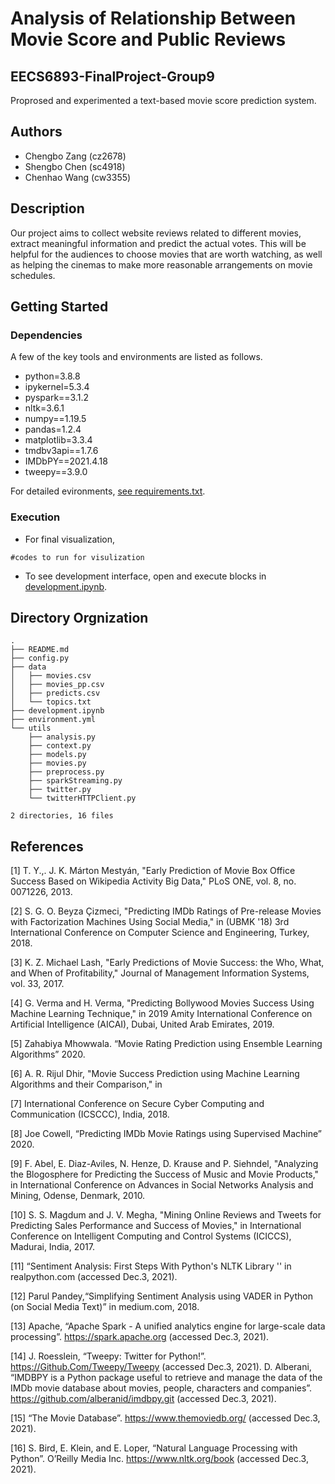 
# Analysis of Relationship Between Movie Score and Public Reviews
## EECS6893-FinalProject-Group9

Proprosed and experimented a text-based movie score prediction system. 

## Authors
* Chengbo Zang (cz2678)
* Shengbo Chen (sc4918)
* Chenhao Wang (cw3355)

## Description

Our project aims to collect website reviews related to different movies, extract meaningful information and predict the actual votes. This will be helpful for the audiences to choose movies that are worth watching, as well as helping the cinemas to make more reasonable arrangements on movie schedules.

## Getting Started

### Dependencies

A few of the key tools and environments are listed as follows. 
* python=3.8.8
* ipykernel=5.3.4
* pyspark==3.1.2
* nltk=3.6.1
* numpy==1.19.5
* pandas=1.2.4
* matplotlib=3.3.4
* tmdbv3api==1.7.6
* IMDbPY==2021.4.18
* tweepy==3.9.0

For detailed evironments, [see requirements.txt](https://github.com/harrypotter1501/e6893-project/blob/d866675501389a6f5c81839729c7a25a762fa6f5/requirements.txt). 

### Execution

* For final visualization, 
```
#codes to run for visulization
```
* To see development interface, open and execute blocks in [development.ipynb](https://github.com/harrypotter1501/e6893-project/blob/d866675501389a6f5c81839729c7a25a762fa6f5/development.ipynb). 

## Directory Orgnization

```
.
├── README.md
├── config.py
├── data
│   ├── movies.csv
│   ├── movies_pp.csv
│   ├── predicts.csv
│   └── topics.txt
├── development.ipynb
├── environment.yml
└── utils
    ├── analysis.py
    ├── context.py
    ├── models.py
    ├── movies.py
    ├── preprocess.py
    ├── sparkStreaming.py
    ├── twitter.py
    └── twitterHTTPClient.py

2 directories, 16 files
```

## References

[1] T. Y.,. J. K. Márton Mestyán, "Early Prediction of Movie Box Office Success Based on Wikipedia Activity Big Data," PLoS ONE, vol. 8, no. 0071226, 2013.

[2] S. G. O. Beyza Çizmeci, "Predicting IMDb Ratings of Pre-release Movies with Factorization Machines Using Social Media," in (UBMK '18) 3rd International Conference on Computer Science and Engineering, Turkey, 2018.

[3] K. Z. Michael Lash, "Early Predictions of Movie Success: the Who, What, and When of Profitability," Journal of Management Information Systems, vol. 33, 2017.

[4] G. Verma and H. Verma, "Predicting Bollywood Movies Success Using Machine Learning Technique," in 2019 Amity International Conference on Artificial Intelligence (AICAI), Dubai, United Arab Emirates, 2019.

[5] Zahabiya Mhowwala. “Movie Rating Prediction using Ensemble Learning Algorithms” 2020.

[6] A. R. Rijul Dhir, "Movie Success Prediction using Machine Learning Algorithms and their Comparison," in 

[7] International Conference on Secure Cyber Computing and Communication (ICSCCC), India, 2018.

[8] Joe Cowell, “Predicting IMDb Movie Ratings using Supervised Machine” 2020.

[9] F. Abel, E. Diaz-Aviles, N. Henze, D. Krause and P. Siehndel, "Analyzing the Blogosphere for Predicting the Success of Music and Movie Products," in International Conference on Advances in Social Networks Analysis and Mining, Odense, Denmark, 2010.

[10] S. S. Magdum and J. V. Megha, "Mining Online Reviews and Tweets for Predicting Sales Performance and Success of Movies," in International Conference on Intelligent Computing and Control Systems (ICICCS), Madurai, India, 2017.

[11] “Sentiment Analysis: First Steps With Python's NLTK Library '' in realpython.com (accessed Dec.3,  2021).

[12] Parul Pandey,“Simplifying Sentiment Analysis using VADER in Python (on Social Media Text)” in medium.com, 2018.

[13] Apache, “Apache Spark - A unified analytics engine for large-scale data processing”. https://spark.apache.org (accessed Dec.3,  2021). 

[14] J. Roesslein, “Tweepy: Twitter for Python!”. https://Github.Com/Tweepy/Tweepy (accessed Dec.3,  2021).
D. Alberani, “IMDBPY is a Python package useful to retrieve and manage the data of the IMDb movie database about movies, people, characters and companies”. https://github.com/alberanid/imdbpy.git (accessed Dec.3,  2021).

[15] “The Movie Database”. https://www.themoviedb.org/ (accessed Dec.3,  2021). 

[16] S. Bird, E. Klein, and E. Loper, “Natural Language Processing with Python”. O’Reilly Media Inc. https://www.nltk.org/book (accessed Dec.3,  2021).

